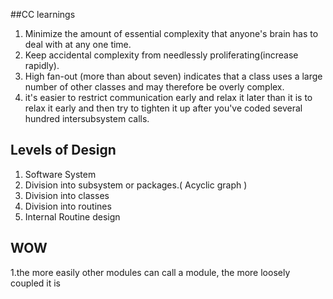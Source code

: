 ##CC learnings
1. Minimize the amount of essential complexity that anyone's brain has to deal with at any one time.
2. Keep accidental complexity from needlessly proliferating(increase rapidly).
3. High fan-out (more than about seven) indicates that a class uses a large number of other classes and may therefore be overly complex.
4. it's easier to restrict communication early and relax it later than it is to relax it early and then try to tighten it up after you've coded several hundred intersubsystem calls. 

## Levels of Design
1. Software System
2. Division into subsystem or packages.( Acyclic graph )
3. Division into classes
4. Division into routines
5. Internal Routine design

## WOW
1.the more easily other modules can call a module, the more loosely coupled it is